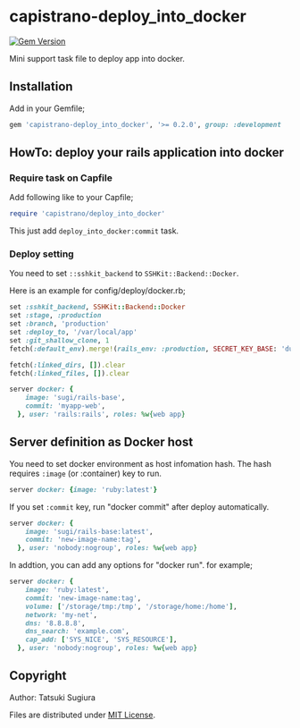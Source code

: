 # capistrano-deploy\_into\_docker

[![Gem Version](https://badge.fury.io/rb/capistrano-deploy_into_docker.svg)](https://badge.fury.io/rb/capistrano-deploy_into_docker)

Mini support task file to deploy app into docker.

## Installation

Add in your Gemfile;

```ruby
gem 'capistrano-deploy_into_docker', '>= 0.2.0', group: :development
```

## HowTo: deploy your rails application into docker

### Require task on Capfile

Add following like to your Capfile;

```ruby
require 'capistrano/deploy_into_docker'
```

This just add `deploy_into_docker:commit` task.

### Deploy setting

You need to set `::sshkit_backend` to `SSHKit::Backend::Docker`.

Here is an example for config/deploy/docker.rb;

```ruby
set :sshkit_backend, SSHKit::Backend::Docker
set :stage, :production
set :branch, 'production'
set :deploy_to, '/var/local/app'
set :git_shallow_clone, 1
fetch(:default_env).merge!(rails_env: :production, SECRET_KEY_BASE: 'dummy', DEVISE_SECRET_KEY: 'dummy')

fetch(:linked_dirs, []).clear
fetch(:linked_files, []).clear

server docker: {
    image: 'sugi/rails-base',
    commit: 'myapp-web',
  }, user: 'rails:rails', roles: %w{web app}
```

## Server definition as Docker host

You need to set docker environment as host infomation hash.
The hash requires `:image` (or :container) key to run.

```ruby
server docker: {image: 'ruby:latest'}
```

If you set `:commit` key, run "docker commit" after deploy automatically.

```ruby
server docker: {
    image: 'sugi/rails-base:latest',
    commit: 'new-image-name:tag',
  }, user: 'nobody:nogroup', roles: %w{web app}
```

In addtion, you can add any options for "docker run". for example;

```ruby
server docker: {
    image: 'ruby:latest',
    commit: 'new-image-name:tag',
    volume: ['/storage/tmp:/tmp', '/storage/home:/home'],
    network: 'my-net',
    dns: '8.8.8.8',
    dns_search: 'example.com',
    cap_add: ['SYS_NICE', 'SYS_RESOURCE'],
  }, user: 'nobody:nogroup', roles: %w{web app}
```

## Copyright

Author: Tatsuki Sugiura

Files are distributed under [MIT License](https://opensource.org/licenses/MIT).
